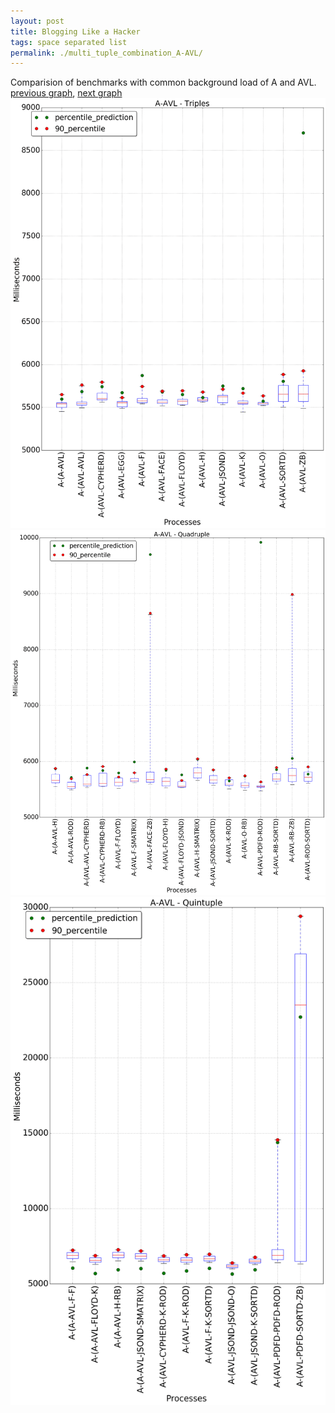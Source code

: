 ```yaml
---
layout: post
title: Blogging Like a Hacker
tags: space separated list
permalink: ./multi_tuple_combination_A-AVL/
---
```


Comparision of benchmarks with common background load of A and AVL.
[previous graph](./whole_quintuple/), [next graph](./multi_tuple_combination_A-A/)
<img src="./images/triple/A/A-AVL_box.png" alt="graph figure"><img src="./images/quadruple/A/A-AVL_box.png" alt="graph figure"><img src="./images/quintuple/A/A-AVL_box.png" alt="graph figure">